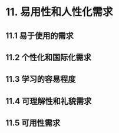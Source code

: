# 11. 易用性和人性化需求

## 11.1 易于使用的需求

## 11.2 个性化和国际化需求

## 11.3 学习的容易程度

## 11.4 可理解性和礼貌需求

## 11.5 可用性需求
